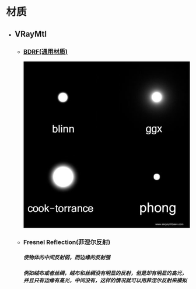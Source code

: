 # 材质
  * ## VRayMtl
    * ### [BDRF(通用材质)](https://www.zhihu.com/question/48050245)
      ![](../../Pics/VRay_BDRF.jpg)
    * ### Fresnel Reflection(菲涅尔反射)
      ##### 使物体的中间反射弱，而边缘的反射强
      ##### 例如绒布或者丝绸，绒布和丝绸没有明显的反射，但是却有明显的高光，并且只有边缘有高光，中间没有，这样的情况就可以用菲涅尔反射来模拟
